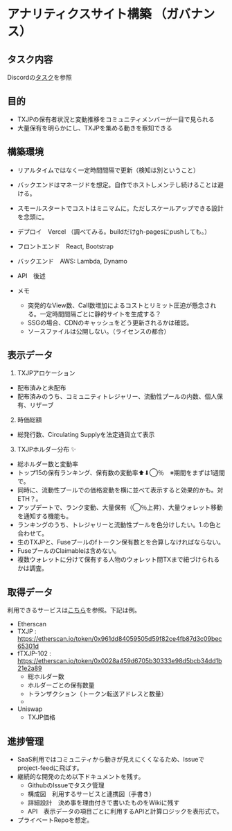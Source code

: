 # アナリティクスサイト構築 （ガバナンス）

## タスク内容
Discordの[タスク](https://discord.com/channels/705052448418693180/864691630208581652/916238363298779146)を参照

## 目的
- TXJPの保有者状況と変動推移をコミュニティメンバーが一目で見られる
- 大量保有を明らかにし、TXJPを集める動きを察知できる

## 構築環境
- リアルタイムではなく一定時間間隔で更新（検知は別ということ）
- バックエンドはマネージドを想定。自作でホストしメンテし続けることは避ける。
- スモールスタートでコストはミニマムに。ただしスケールアップできる設計を念頭に。

- デプロイ　Vercel （調べてみる。buildだけgh-pagesにpushしても。）
- フロントエンド　React, Bootstrap
- バックエンド　AWS: Lambda, Dynamo
- API　後述
- メモ
    - 突発的なView数、Call数増加によるコストとリミット圧迫が懸念される。一定時間間隔ごとに静的サイトを生成する？
    - SSGの場合、CDNのキャッシュをどう更新されるかは確認。
    - ソースファイルは公開しない。（ライセンスの都合）

## 表示データ
1. TXJPアロケーション
- 配布済みと未配布
- 配布済みのうち、コミュニティトレジャリー、流動性プールの内数、個人保有、リザーブ

2. 時価総額
- 総発行数、Circulating Supplyを法定通貨立て表示

3. TXJPホルダー分布 ✨
- 総ホルダー数と変動率
- トップ15の保有ランキング、保有数の変動率⬆︎⬇︎◯％　※期間をまずは1週間で。
- 同時に、流動性プールでの価格変動を横に並べて表示すると効果的かも。対ETH？。
- アップデートで、ランク変動、大量保有（◯％上昇）、大量ウォレット移動を通知する機能も。
- ランキングのうち、トレジャリーと流動性プールを色分けしたい。1.の色と合わせて。
- 生のTXJPと、Fuseプールのfトークン保有数とを合算しなければならない。
- FuseプールのClaimableは含めない。
- 複数ウォレットに分けて保有する人物のウォレット間TXまで紐づけられるかは調査。

## 取得データ
利用できるサービスは[こちら](https://mirror.xyz/paru.eth/VPxAtKlod0J60h_vZPFf5_eIwuZB5cfXphjdGB2n8E4)を参照。下記は例。
- Etherscan
- TXJP : https://etherscan.io/token/0x961dd84059505d59f82ce4fb87d3c09bec65301d
- fTXJP-102 : https://etherscan.io/token/0x0028a459d6705b30333e98d5bcb34dd1b21e2a89
    - 総ホルダー数
    - ホルダーごとの保有数量
    - トランザクション（トークン転送アドレスと数量）
    - 
- Uniswap
    - TXJP価格

## 進捗管理
- SaaS利用ではコミュニティから動きが見えにくくなるため、Issueでproject-feedに飛ばす。
- 継続的な開発のため以下ドキュメントを残す。
    - GithubのIssueでタスク管理
    - 構成図　利用するサービスと連携図（手書き）
    - 詳細設計　決め事を理由付きで書いたものをWikiに残す
    - API　表示データの項目ごとに利用するAPIと計算ロジックを表形式で。
- プライベートRepoを想定。

